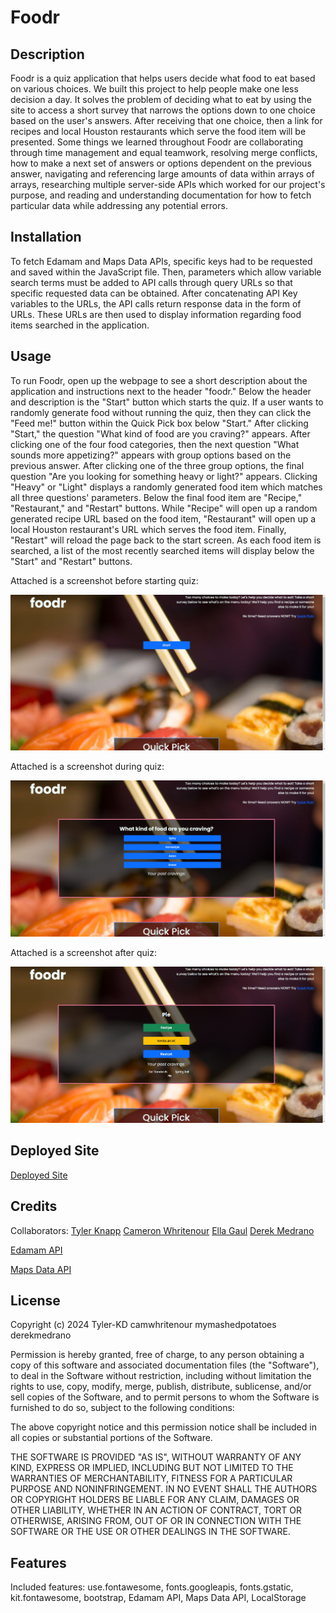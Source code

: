 # Foodr

## Description

Foodr is a quiz application that helps users decide what food to eat based on various choices.  We built this project to help people make one less decision a day.  It solves the problem of deciding what to eat by using the site to access a short survey that narrows the options down to one choice based on the user's answers.  After receiving that one choice, then a link for recipes and local Houston restaurants which serve the food item will be presented.  Some things we learned throughout Foodr are collaborating through time management and equal teamwork, resolving merge conflicts, how to make a next set of answers or options dependent on the previous answer, navigating and referencing large amounts of data within arrays of arrays, researching multiple server-side APIs which worked for our project's purpose, and reading and understanding documentation for how to fetch particular data while addressing any potential errors.

## Installation

To fetch Edamam and Maps Data APIs, specific keys had to be requested and saved within the JavaScript file.  Then, parameters which allow variable search terms must be added to API calls through query URLs so that specific requested data can be obtained.  After concatenating API Key variables to the URLs, the API calls return response data in the form of URLs.  These URLs are then used to display information regarding food items searched in the application.       

## Usage

To run Foodr, open up the webpage to see a short description about the application and instructions next to the header "foodr."  Below the header and description is the "Start" button which starts the quiz.  If a user wants to randomly generate food without running the quiz, then they can click the "Feed me!" button within the Quick Pick box below "Start."  After clicking "Start," the question "What kind of food are you craving?" appears.  After clicking one of the four food categories, then the next question "What sounds more appetizing?" appears with group options based on the previous answer.  After clicking one of the three group options, the final question "Are you looking for something heavy or light?" appears.  Clicking "Heavy" or "Light" displays a randomly generated food item which matches all three questions' parameters.  Below the final food item are "Recipe," "Restaurant," and "Restart" buttons.  While "Recipe" will open up a random generated recipe URL based on the food item, "Restaurant" will open up a local Houston restaurant's URL which serves the food item.  Finally, "Restart" will reload the page back to the start screen.  As each food item is searched, a list of the most recently searched items will display below the "Start" and "Restart" buttons.  

Attached is a screenshot before starting quiz:

![Before Quiz Screenshot](./assets/images/Foodr%20Before%20Screenshot.png)

Attached is a screenshot during quiz:

![During Quiz Screenshot](./assets/images/Foodr%20During%20Screenshot.png)

Attached is a screenshot after quiz:

![After Quiz Screenshot](./assets/images/Foodr%20After%20Screenshot.png)

## Deployed Site

[Deployed Site](https://camwhritenour.github.io/Foodr/)

## Credits

Collaborators:
[Tyler Knapp](https://github.com/Tyler-KD)
[Cameron Whritenour](https://github.com/camwhritenour)
[Ella Gaul](https://github.com/mymashedpotatoes)
[Derek Medrano](https://github.com/derekmedrano)

[Edamam API](https://developer.edamam.com/edamam-docs-recipe-api)

[Maps Data API](https://rapidapi.com/alexanderxbx/api/maps-data)

## License

Copyright (c) 2024 Tyler-KD camwhritenour mymashedpotatoes derekmedrano

Permission is hereby granted, free of charge, to any person obtaining a copy of this software and associated documentation files (the "Software"), to deal in the Software without restriction, including without limitation the rights to use, copy, modify, merge, publish, distribute, sublicense, and/or sell copies of the Software, and to permit persons to whom the Software is furnished to do so, subject to the following conditions:

The above copyright notice and this permission notice shall be included in all copies or substantial portions of the Software.

THE SOFTWARE IS PROVIDED "AS IS", WITHOUT WARRANTY OF ANY KIND, EXPRESS OR IMPLIED, INCLUDING BUT NOT LIMITED TO THE WARRANTIES OF MERCHANTABILITY, FITNESS FOR A PARTICULAR PURPOSE AND NONINFRINGEMENT. IN NO EVENT SHALL THE AUTHORS OR COPYRIGHT HOLDERS BE LIABLE FOR ANY CLAIM, DAMAGES OR OTHER LIABILITY, WHETHER IN AN ACTION OF CONTRACT, TORT OR OTHERWISE, ARISING FROM, OUT OF OR IN CONNECTION WITH THE SOFTWARE OR THE USE OR OTHER DEALINGS IN THE SOFTWARE.

## Features

Included features: use.fontawesome, fonts.googleapis, fonts.gstatic, kit.fontawesome, bootstrap, Edamam API, Maps Data API, LocalStorage